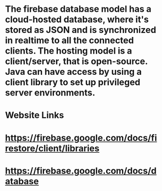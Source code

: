 # The firebase database model has a cloud-hosted database, where it's stored as JSON and is synchronized in realtime to all the connected clients. The hosting model is a client/server, that is open-source. Java can have access by using a client library to set up privileged server environments.


# Website Links 
# https://firebase.google.com/docs/firestore/client/libraries
# https://firebase.google.com/docs/database